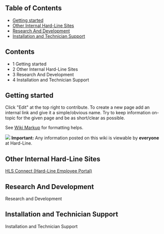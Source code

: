 ## Table of Contents

  - [Getting started](#getting-started)
  - [Other Internal Hard-Line Sites](#other-internal-hard-line-sites)
  - [Research And Development](#research-and-development)
  - [Installation and Technician Support](#installation-and-technician-support)

## Contents

* 1 Getting started
* 2 Other Internal Hard-Line Sites
* 3 Research And Development
* 4 Installation and Technician Support

## Getting started

Click "Edit" at the top right to contribute.  To create a new page add an internal link and give it a simple/obvious name.  Try to keep information on-topic for the given page and be as short/clear as possible.


See [Wiki Markup](https://en.wikipedia.org/wiki/Help:Wiki_markup) for formatting helps.


![](/mediawiki/images/thumb/b/b4/Ambox_important.svg/20px-Ambox_important.svg.png) <b>Important:</b> Any information posted on this wiki is viewable by <b>everyone</b> at Hard-Line.


## Other Internal Hard-Line Sites

[HLS Connect (Hard-Line Employee Portal)](https://hlsconnect.hard-line.com)


## Research And Development

Research and Development


## Installation and Technician Support

Installation and Technician Support


